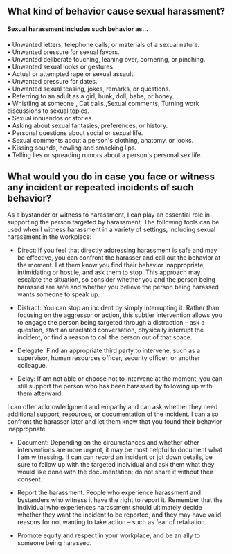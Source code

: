 ## What kind of behavior cause sexual harassment?

#### Sexual harassment includes such behavior as...<br>
• Unwanted letters, telephone calls, or materials of a sexual nature.<br>
• Unwanted pressure for sexual favors.<br>
• Unwanted deliberate touching, leaning over, cornering, or pinching.<br>
• Unwanted sexual looks or gestures.<br>
• Actual or attempted rape or sexual assault.<br>
• Unwanted pressure for dates.<br>
• Unwanted sexual teasing, jokes, remarks, or questions.<br>
• Referring to an adult as a girl, hunk, doll, babe, or honey.<br>
• Whistling at someone
, Cat calls.,Sexual comments, Turning work discussions to sexual topics.<br>
• Sexual innuendos or stories.<br>
• Asking about sexual fantasies, preferences, or history.<br>
• Personal questions about social or sexual life.<br>
• Sexual comments about a person's clothing, anatomy, or looks.<br>
• Kissing sounds, howling and smacking lips.<br>
• Telling lies or spreading rumors about a person's personal sex life.<br>

## What would you do in case you face or witness any incident or repeated incidents of such behavior?

As a bystander or witness to harassment, I can play an essential role in supporting
the person targeted by harassment. The following tools can be used when I witness
harassment in a variety of settings, including sexual harassment in the workplace:


* Direct: If you feel that directly addressing harassment is safe and may be effective,
you can confront the harasser and call out the behavior at the moment. Let them
know you find their behavior inappropriate, intimidating or hostile, and ask them to
stop. This approach may escalate the situation, so consider whether you and the
person being harassed are safe and whether you believe the person being harassed
wants someone to speak up.<br>

* Distract: You can stop an incident by simply interrupting it. Rather than focusing on
the aggressor or action, this subtler intervention allows you to engage the person
being targeted through a distraction – ask a question, start an unrelated
conversation, physically interrupt the incident, or find a reason to call the person out
of that space.<br>

* Delegate: Find an appropriate third party to intervene, such as a supervisor, human
resources officer, security officer, or another colleague.<br>

* Delay: If am not able or choose not to intervene at the moment, you can still
support the person who has been harassed by following up with them afterward.<br>

I can offer acknowledgment and empathy and can ask whether they need
additional support, resources, or documentation of the incident. I can also
confront the harasser later and let them know that you found their behavior
inappropriate.<br>

* Document: Depending on the circumstances and whether other interventions are
more urgent, it may be most helpful to document what I am witnessing. If can can record an incident or jot down details, be sure to follow up with the targeted
individual and ask them what they would like done with the documentation; do not
share it without their consent.<br>

* Report the harassment.
People who experience harassment and bystanders who witness it have the right to
report it. Remember that the individual who experiences harassment should ultimately
decide whether they want the incident to be reported, and they may have valid reasons
for not wanting to take action – such as fear of retaliation.<br>

* Promote equity and respect in your workplace, and be an ally to someone being
harassed.





 
